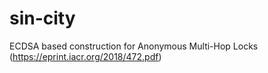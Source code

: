 # sin-city
ECDSA based construction for Anonymous Multi-Hop Locks (https://eprint.iacr.org/2018/472.pdf)
